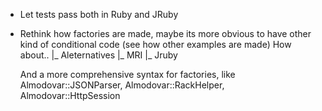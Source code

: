 * Let tests pass both in Ruby and JRuby
* Rethink how factories are made, maybe its more obvious to have other kind of conditional code (see how other examples are made)
  How about..
    |_ Aleternatives
        |_ MRI
        |_ Jruby

  And a more comprehensive syntax for factories, like 
    Almodovar::JSONParser, Almodovar::RackHelper, Almodovar::HttpSession
